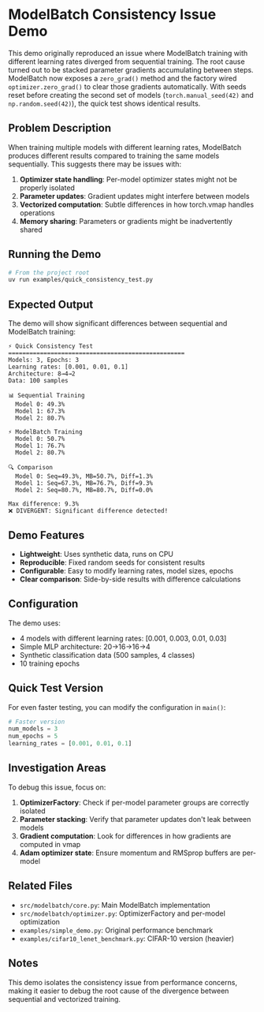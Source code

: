# ModelBatch Consistency Issue Demo

This demo originally reproduced an issue where ModelBatch training with different
learning rates diverged from sequential training. The root cause turned out to be
stacked parameter gradients accumulating between steps. ModelBatch now exposes a
`zero_grad()` method and the factory wired `optimizer.zero_grad()` to clear those
gradients automatically. With seeds reset before creating the second set of models
(`torch.manual_seed(42)` and `np.random.seed(42)`), the quick test shows identical
results.

## Problem Description

When training multiple models with different learning rates, ModelBatch produces different results compared to training the same models sequentially. This suggests there may be issues with:

1. **Optimizer state handling**: Per-model optimizer states might not be properly isolated
2. **Parameter updates**: Gradient updates might interfere between models
3. **Vectorized computation**: Subtle differences in how torch.vmap handles operations
4. **Memory sharing**: Parameters or gradients might be inadvertently shared

## Running the Demo

```bash
# From the project root
uv run examples/quick_consistency_test.py
```

## Expected Output

The demo will show significant differences between sequential and ModelBatch training:

```
⚡ Quick Consistency Test
==================================================
Models: 3, Epochs: 3
Learning rates: [0.001, 0.01, 0.1]
Architecture: 8→4→2
Data: 100 samples

📊 Sequential Training
  Model 0: 49.3%
  Model 1: 67.3%
  Model 2: 80.7%

⚡ ModelBatch Training
  Model 0: 50.7%
  Model 1: 76.7%
  Model 2: 80.7%

🔍 Comparison
  Model 0: Seq=49.3%, MB=50.7%, Diff=1.3%
  Model 1: Seq=67.3%, MB=76.7%, Diff=9.3%
  Model 2: Seq=80.7%, MB=80.7%, Diff=0.0%

Max difference: 9.3%
❌ DIVERGENT: Significant difference detected!
```

## Demo Features

- **Lightweight**: Uses synthetic data, runs on CPU
- **Reproducible**: Fixed random seeds for consistent results
- **Configurable**: Easy to modify learning rates, model sizes, epochs
- **Clear comparison**: Side-by-side results with difference calculations

## Configuration

The demo uses:
- 4 models with different learning rates: [0.001, 0.003, 0.01, 0.03]
- Simple MLP architecture: 20→16→16→4
- Synthetic classification data (500 samples, 4 classes)
- 10 training epochs

## Quick Test Version

For even faster testing, you can modify the configuration in `main()`:

```python
# Faster version
num_models = 3
num_epochs = 5
learning_rates = [0.001, 0.01, 0.1]
```

## Investigation Areas

To debug this issue, focus on:

1. **OptimizerFactory**: Check if per-model parameter groups are correctly isolated
2. **Parameter stacking**: Verify that parameter updates don't leak between models
3. **Gradient computation**: Look for differences in how gradients are computed in vmap
4. **Adam optimizer state**: Ensure momentum and RMSprop buffers are per-model

## Related Files

- `src/modelbatch/core.py`: Main ModelBatch implementation
- `src/modelbatch/optimizer.py`: OptimizerFactory and per-model optimization
- `examples/simple_demo.py`: Original performance benchmark
- `examples/cifar10_lenet_benchmark.py`: CIFAR-10 version (heavier)

## Notes

This demo isolates the consistency issue from performance concerns, making it easier to debug the root cause of the divergence between sequential and vectorized training. 